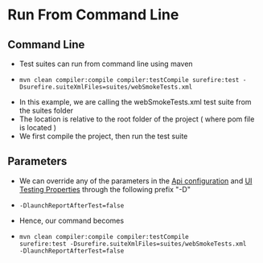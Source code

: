 # Run From Command Line

## Command Line

* Test suites can run from command line using maven 
* ```text
  mvn clean compiler:compile compiler:testCompile surefire:test -Dsurefire.suiteXmlFiles=suites/webSmokeTests.xml
  ```
* In this example, we are calling the webSmokeTests.xml test suite from the suites folder 
* The location is relative to the root folder of the project \( where pom file is located \)
* We first compile the project, then run the test suite

## Parameters

* We can override any of the parameters in the [Api configuration](https://ehsan-matean.gitbook.io/automationcore/~/edit/drafts/-L_QvuoFoSynl6igDOcX/configuration/apiconfig) and [UI Testing Properties](https://ehsan-matean.gitbook.io/automationcore/~/edit/drafts/-L_R-B2NHQOfaLzaN9fN/configuration/properties) through the following prefix "-D"
* ```text
  -DlaunchReportAfterTest=false
  ```
* Hence, our command becomes
* ```text
  mvn clean compiler:compile compiler:testCompile 
  surefire:test -Dsurefire.suiteXmlFiles=suites/webSmokeTests.xml 
  -DlaunchReportAfterTest=false 
  ```

